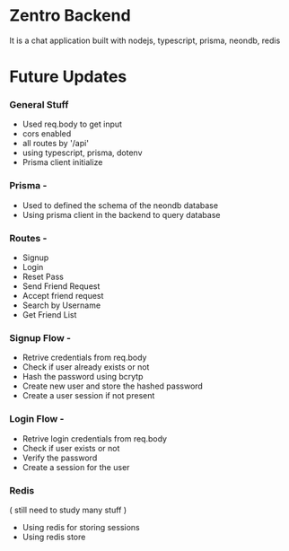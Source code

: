 # Zentro Backend

It is a chat application built with nodejs, typescript, prisma, neondb, redis

# Future Updates 

### General Stuff

- Used req.body to get input 
- cors enabled
- all routes by '/api'
- using typescript, prisma, dotenv
- Prisma client initialize

### Prisma - 

- Used to defined the schema of the neondb database
- Using prisma client in the backend to query database

### Routes - 

- Signup
- Login
- Reset Pass
- Send Friend Request
- Accept friend request
- Search by Username
- Get Friend List

### Signup Flow - 

- Retrive credentials from req.body
- Check if user already exists or not 
- Hash the password using bcrytp
- Create new user and store the hashed password 
- Create a user session if not present

### Login Flow -

- Retrive login credentials from req.body
- Check if user exists or not
- Verify the password 
- Create a session for the user

### Redis

( still need to study many stuff )
- Using redis for storing sessions
- Using redis store 
